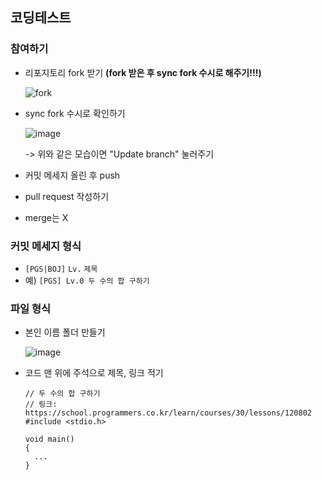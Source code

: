 ## 코딩테스트
### 참여하기
- 리포지토리 fork 받기 **(fork 받은 후 sync fork 수시로 해주기!!!)**

  ![fork](https://github.com/user-attachments/assets/8ae9f853-1a71-4d98-887c-a4d006aa30e0)

- sync fork 수시로 확인하기

  ![image](https://github.com/user-attachments/assets/d22be9a1-ac4e-4374-bfa5-002a147e528f)
  
  -> 위와 같은 모습이면 "Update branch" 눌러주기
  
- 커밋 메세지 올린 후 push
- pull request 작성하기
- merge는 X

### 커밋 메세지 형식
- `[PGS|BOJ]` `Lv.` `제목`
- 예) `[PGS] Lv.0 두 수의 합 구하기`

### 파일 형식
- 본인 이름 폴더 만들기

  ![image](https://github.com/user-attachments/assets/73c860b8-08d6-4b6a-ae3f-3948b22bf136)

- 코드 맨 위에 주석으로 제목, 링크 적기
    ```[C]
    // 두 수의 합 구하기
    // 링크: https://school.programmers.co.kr/learn/courses/30/lessons/120802
    #include <stdio.h>

    void main()
    {
      ...
    }
    ```
